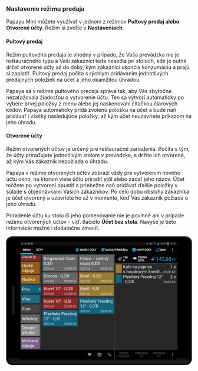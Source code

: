 ### Nastavenie režimu predaja

Papayu Mini môžete využívať v jednom z režimov **Pultový predaj **alebo** Otvorené účty**. Režim si zvoľte v **Nastaveniach**.

#### Pultový predaj

Režim pultového predaja je vhodný v prípade, že Vaša prevádzka nie je reštauračného typu a Vaši zákazníci teda nesedia pri stoloch, kde je nutné držať otvorené účty až do doby, kým zákazníci ukončia konzumáciu a prajú si zaplatiť. Pultový predaj počíta s rýchlym pridávaním jednotlivých predajných položiek na účet a jeho okamžitou úhradou.

Papaya sa v režime pultového predaja správa tak, aby Vás zbytočne nezaťažovala žiadosťou o vytvorenie účtu. Ten sa vytvorí automaticky po výbere prvej položky z menu alebo jej naskenovaní čítačkou čiarových kódov. Papaya automaticky pridá zvolenú položku na účet a bude naň pridávať i všetky nasledujúce položky, až kým účet neuzavriete príkazom na jeho úhradu.

#### Otvorené účty

Režim otvorených účtov je určený pre reštauračné zariadenia. Počíta s tým, že účty priraďujete jednotlivým stolom v prevádzke, a držíte ich otvorené, až kým Vás zákazník nepožiada o úhradu.

Papaya v režime otvorených účtov zobrazí vždy pre vytvorením nového účtu okno, na ktorom viete účtu priradiť stôl alebo zadať jeho názov. Účet môžete po vytvorení opustiť a priebežne naň pridávať ďalšie položky v súlade s objednávkami Vašich zákazníkov. Po celú dobu obsluhy zákazníka je účet otvorený a uzavriete ho až v momente, keď Vás zákazník požiada o jeho úhradu.

Priradenie účtu ku stolu či jeho pomenovanie nie je povinné ani v prípade režimu otvorených účtov - viď. tlačidlo **Účet bez stola**. Navyše je tieto informácie možné i dodatočne zmeniť.

![](/assets/bez_stolu2.png)

